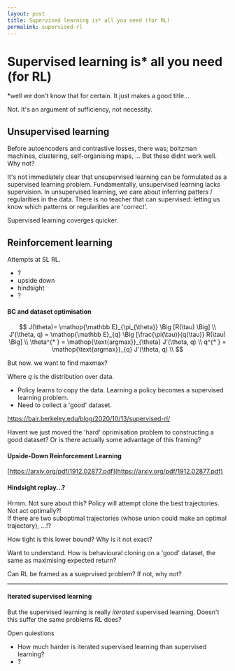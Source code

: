 ```yaml
---
layout: post
title: Supervised learning is* all you need (for RL)
permalink: supervised-rl
---
```


# Supervised learning is* all you need (for RL)

*well we don't know that for certain. It just makes a good title...

Not. It's an argument of sufficiency, not necessity.

## Unsupervised learning

Before autoencoders and contrastive losses, there was; boltzman machines, clustering, self-organising maps, ...
But these didnt work well. Why not?

It's not immediately clear that unsupervised learning can be formulated as a supervised learning problem.
Fundamentally, unsupervised learning lacks supervision. In unsupervised learning, we care about inferring patters / regularities in the data.
There is no teacher that can supervised: letting us know which patterns or regularities are 'correct'.



Supervised learning coverges quicker.


## Reinforcement learning

Attempts at SL RL.

- ?
- upside down
- hindsight
- ?

#### BC and dataset optimisation


<!-- #### Behavioural cloning

https://ml.berkeley.edu/blog/posts/bc/ -->


$$
J(\theta)= \mathop{\mathbb E}_{\pi_{\theta}} \Big [R(\tau) \Big] \\
J'(\theta, q) = \mathop{\mathbb E}_{q} \Big [\frac{\pi(\tau)}{q(\tau)} R(\tau) \Big] \\
\theta^{* } = \mathop{\text{argmax}}_{\theta} J'(\theta, q) \\
q^{* } = \mathop{\text{argmax}}_{q} J'(\theta, q) \\
$$

But now. we want to find maxmax?

Where $q$ is the distribution over data.


- Policy learns to copy the data. Learning a policy becomes a supervised learning problem.
- Need to collect a 'good' dataset.


https://bair.berkeley.edu/blog/2020/10/13/supervised-rl/

Havent we just moved the 'hard' oprimisation problem to constructing a good dataset?
Or is there actually some advantage of this framing?

#### Upside-Down Reinforcement Learning

[https://arxiv.org/pdf/1912.02877.pdf](https://arxiv.org/pdf/1912.02877.pdf)



#### Hindsight replay...?



Hrmm. Not sure about this? Policy will attempt clone the best trajectories. Not act optimally?!<br>If there are two suboptimal trajectories (whose union could make an optimal trajectory), ...!?



How tight is this lower bound? Why is it not exact?  

Want to understand. How is behavioural cloning on a 'good' dataset, the same as maximising expected return?


Can RL be framed as a sueprvised problem? If not, why not?





****


#### Iterated supervised learning

But the supervised learning is really <i>iterated</i> supervised learning. Doesn't this suffer the same problems RL does?

Open quiestions

- How much harder is iterated supervised learning than supervised learning?
- ?
